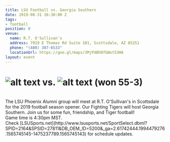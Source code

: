 ```yaml
---
title: LSU Football vs. Georgia Southern
date: 2019-08-31 16:30:00 Z
tags:
- football
position: 0
venue:
  name: R.T. O'Sullivan's
  address: 7919 E Thomas Rd Suite 101, Scottsdale, AZ 85251
  phone: "(480) 307-6533"
  locationUrl: https://goo.gl/maps/3MjPdBhDfGWxt53HA
layout: event
---
```


# ![alt text](https://lsu-phoenix-alumni.github.io/assets/img/GaSoEagles.png "Georgia Southern Eagles") vs. ![alt text](https://lsu-phoenix-alumni.github.io/assets/img/LSUTigers.png "LSU Fighting Tigers") (won 55-3)  
<br>
The LSU Phoenix Alumni group will meet at R.T. O'Sullivan's in Scottsdale for the 2019 football season opener. Our Fighting Tigers will host Georgia Southern. Join us for some fun, friendship, and Tiger football!  
<br>
Game time is 4:30pm MST.  
<br>
Check [LSUSports.net](http://www.lsusports.net/SportSelect.dbml?SPID=2164&SPSID=27811&DB_OEM_ID=5200&_ga=2.61742444.1994479276.1565745145-1475237789.1565745143) for schedule updates.